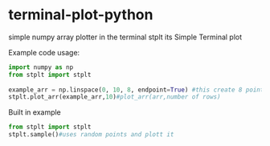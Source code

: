 # terminal-plot-python
simple numpy array plotter  in the terminal
stplt its Simple Terminal plot

Example code usage:


```python
import numpy as np
from stplt import stplt
 
example_arr = np.linspace(0, 10, 8, endpoint=True) #this create 8 points  in x axis
stplt.plot_arr(example_arr,10)#plot_arr(arr,number of rows)
```

Built in example

```python
from stplt import stplt
stplt.sample()#uses random points and plott it
```
